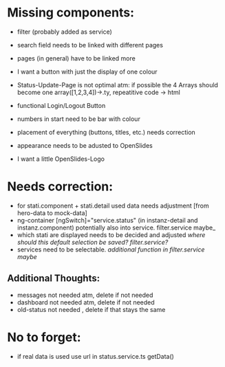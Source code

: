 # Missing components: 
 - filter (probably added as service)
 - search field needs to be linked with different pages
 - pages (in general) have to be linked more
 - I want a button with just the display of one colour
 - Status-Update-Page is not optimal atm: if possible the 4 Arrays should become one array([1,2,3,4])->.ty, repeatitive code -> html
 - functional Login/Logout Button

 - numbers in start need to be bar with colour 
 - placement of everything (buttons, titles, etc.) needs correction
 - appearance needs to be adusted to OpenSlides
 - I want a little OpenSlides-Logo


 # Needs correction:
 - for stati.component + stati.detail used data needs adjustment [from hero-data to mock-data]
 - ng-container [ngSwitch]="service.status" (in instanz-detail and instanz.component) potentially also into service. filter.service maybe_
 - which stati are displayed needs to be decided and adjusted _where should this default selection be saved? filter.service?_
 - services need to be selectable. _additional function in filter.service maybe_

 ## Additional Thoughts:
 - messages not needed atm, delete if not needed
 - dashboard not needed atm, delete if not needed
 - old-status not needed , delete if that stays the same

 # No to forget:
 - if real data is used use url in status.service.ts getData()



